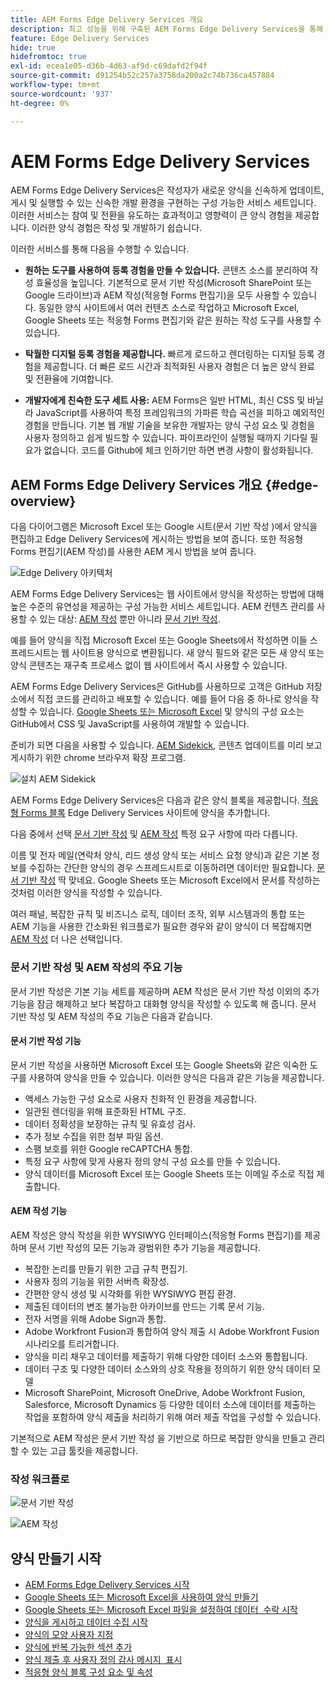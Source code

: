 ```yaml
---
title: AEM Forms Edge Delivery Services 개요
description: 최고 성능을 위해 구축된 AEM Forms Edge Delivery Services을 통해 간소화된 데이터 수집 및 사용자 참여의 미래를 구상할 수 있습니다.
feature: Edge Delivery Services
hide: true
hidefromtoc: true
exl-id: ecea1e05-d36b-4d63-af9d-c69dafd2f94f
source-git-commit: d91254b52c257a3758da200a2c74b736ca457884
workflow-type: tm+mt
source-wordcount: '937'
ht-degree: 0%

---
```


# AEM Forms Edge Delivery Services

AEM Forms Edge Delivery Services은 작성자가 새로운 양식을 신속하게 업데이트, 게시 및 실행할 수 있는 신속한 개발 환경을 구현하는 구성 가능한 서비스 세트입니다. 이러한 서비스는 참여 및 전환을 유도하는 효과적이고 영향력이 큰 양식 경험을 제공합니다. 이러한 양식 경험은 작성 및 개발하기 쉽습니다.


이러한 서비스를 통해 다음을 수행할 수 있습니다.

* **원하는 도구를 사용하여 등록 경험을 만들 수 있습니다.** 콘텐츠 소스를 분리하여 작성 효율성을 높입니다. 기본적으로 문서 기반 작성(Microsoft SharePoint 또는 Google 드라이브)과 AEM 작성(적응형 Forms 편집기)을 모두 사용할 수 있습니다. 동일한 양식 사이트에서 여러 컨텐츠 소스로 작업하고 Microsoft Excel, Google Sheets 또는 적응형 Forms 편집기와 같은 원하는 작성 도구를 사용할 수 있습니다.

* **탁월한 디지털 등록 경험을 제공합니다.** 빠르게 로드하고 렌더링하는 디지털 등록 경험을 제공합니다. 더 빠른 로드 시간과 최적화된 사용자 경험은 더 높은 양식 완료 및 전환율에 기여합니다.

* **개발자에게 친숙한 도구 세트 사용:** AEM Forms은 일반 HTML, 최신 CSS 및 바닐라 JavaScript를 사용하여 특정 프레임워크의 가파른 학습 곡선을 피하고 예외적인 경험을 만듭니다. 기본 웹 개발 기술을 보유한 개발자는 양식 구성 요소 및 경험을 사용자 정의하고 쉽게 빌드할 수 있습니다. 파이프라인이 실행될 때까지 기다릴 필요가 없습니다. 코드를 Github에 체크 인하기만 하면 변경 사항이 활성화됩니다.

## AEM Forms Edge Delivery Services 개요 {#edge-overview}

다음 다이어그램은 Microsoft Excel 또는 Google 시트(문서 기반 작성 )에서 양식을 편집하고 Edge Delivery Services에 게시하는 방법을 보여 줍니다. 또한 적응형 Forms 편집기(AEM 작성)를 사용한 AEM 게시 방법을 보여 줍니다.

![Edge Delivery 아키텍처](/help/edge/assets/AEM-forms-with-EDS-publishing.png)

AEM Forms Edge Delivery Services는 웹 사이트에서 양식을 작성하는 방법에 대해 높은 수준의 유연성을 제공하는 구성 가능한 서비스 세트입니다. AEM 컨텐츠 관리를 사용할 수 있는 대상: [AEM 작성](/help/forms/creating-adaptive-form-core-components.md) 뿐만 아니라 [문서 기반 작성](/help/edge/docs/forms/create-forms.md).

예를 들어 양식을 직접 Microsoft Excel 또는 Google Sheets에서 작성하면 이들 스프레드시트는 웹 사이트용 양식으로 변환됩니다. 새 양식 필드와 같은 모든 새 양식 또는 양식 콘텐츠는 재구축 프로세스 없이 웹 사이트에서 즉시 사용할 수 있습니다.

AEM Forms Edge Delivery Services은 GitHub를 사용하므로 고객은 GitHub 저장소에서 직접 코드를 관리하고 배포할 수 있습니다. 예를 들어 다음 중 하나로 양식을 작성할 수 있습니다. [Google Sheets 또는 Microsoft Excel](/help/edge/docs/forms/create-forms.md) 및 양식의 구성 요소는 GitHub에서 CSS 및 JavaScript를 사용하여 개발할 수 있습니다.

준비가 되면 다음을 사용할 수 있습니다. [AEM Sidekick](/help/edge/docs/forms/tutorial.md#preview-and-publish-your-content), 콘텐츠 업데이트를 미리 보고 게시하기 위한 chrome 브라우저 확장 프로그램.

![설치 AEM Sidekick](/help/edge/assets/install-aem-sidekick.png)

AEM Forms Edge Delivery Services은 다음과 같은 양식 블록을 제공합니다. [적응형 Forms 블록](/help/edge/docs/forms/create-forms.md) Edge Delivery Services 사이트에 양식을 추가합니다.

다음 중에서 선택 [문서 기반 작성](#document-based-authoring-features) 및 [AEM 작성](#aem-authoring-features) 특정 요구 사항에 따라 다릅니다.

이름 및 전자 메일(연락처 양식, 리드 생성 양식 또는 서비스 요청 양식)과 같은 기본 정보를 수집하는 간단한 양식의 경우 스프레드시트로 이동하려면 데이터만 필요합니다. [문서 기반 작성](/help/edge/docs/forms/create-forms.md) 딱 맞네요. Google Sheets 또는 Microsoft Excel에서 문서를 작성하는 것처럼 이러한 양식을 작성할 수 있습니다.

여러 패널, 복잡한 규칙 및 비즈니스 로직, 데이터 조작, 외부 시스템과의 통합 또는 AEM 기능을 사용한 간소화된 워크플로가 필요한 경우와 같이 양식이 더 복잡해지면 [AEM 작성](/help/forms/creating-adaptive-form-core-components.md) 더 나은 선택입니다.


### 문서 기반 작성 및 AEM 작성의 주요 기능

문서 기반 작성은 기본 기능 세트를 제공하며 AEM 작성은 문서 기반 작성 이외의 추가 기능을 잠금 해제하고 보다 복잡하고 대화형 양식을 작성할 수 있도록 해 줍니다. 문서 기반 작성 및 AEM 작성의 주요 기능은 다음과 같습니다.

<!-- 

>[!BEGINTABS]

>[!TAB Document-based Authoring ]

Document-based Authoring  is a versatile option suitable for creating simple forms with essential functionalities. It allows you to integrate various input types like text fields, dropdown menus, and radio buttons, enabling you to collect user data effectively. It offers a basic version of rules to add dynamic behaviour to forms. Key features of Document-based Authoring  are: 

* **[HTML5-based Form Field components](/help/edge/docs/forms/form-components.md)**: AEM Forms Edge Delivery Services allow you to create user-friendly and interactive forms using form components based on HTML5 [input types](https://developer.mozilla.org/en-US/docs/Web/HTML/Element/input#input_types), <a href="https://developer.mozilla.org/en-US/docs/Web/HTML/Element/textarea">textarea</a>, <a href="https://developer.mozilla.org/en-US/docs/Web/HTML/Element/select">select</a>, and <a href="https://developer.mozilla.org/en-US/docs/Web/HTML/Element/fieldset">fieldset</a>  elements. These components cater to different types of data collection and can be easily customized to fit your specific needs.  

* **Accessibility**: The fields in the form block are accessible. Each label is linked with its respective input element, and IDs are auto-generated for linking. Descriptions associated with fields are linked via the aria-describedby attribute. Keyboard navigation using the standard Tab/Shift + Tab keys is supported.

* **[Styling](/help/edge/docs/forms/style-theme-forms.md)**: Each form field has a fixed HTML structure that can be easily decorated using custom CSS or JavaScript files. Selectors for targeting fields in CSS and JS are provided based on type and name. You can easily create new selectors due to the standradized structure and style your form. 

* **Basic Rules**: Easily create logic that adjusts field visibility, validation, and behavior based on user input or predefined conditions. Rules offer a flexible and intuitive way to add intelligence to your forms, ensuring they adapt seamlessly based on user inputs.

* **Validations**: Before submission, the form is validated, and invalid fields are appropriately marked with error messages displayed to the user. Adaptive Forms Block support all the HTML form validation, supported by modern browsers, and provide additional validation mechanism like validation script, file size, file type, overall file size, and more. 

* **File Uploads**: You can add file attachment capabilities to your forms. Whether you need to gather documents, images, or other files from your users, file upload functionality serves you effortlessly. With custom handling options available, you can tailor the file upload process to suit your specific requirements.

* **reCAPTCHA**: Benefit from seamless integration of Google reCAPTCHA into your forms with our out-of-the-box (OOTB) support. Safeguard your forms against fraudulent activities, spam, and abuse, while maintaining a smooth and uninterrupted user experience. Adaptive Forms Block supports reCaptcha V3 and reCaptcha Enterprise. 

* **Send email notification on form submission**: Eliminate the hassle of manual follow-ups and ensure timely communication with our built-in email automation for form submissions. This integrated solution lets you effortlessly notify relevant parties, including sending form data, whenever someone fills out a form on your website. No need for complex configurations or additional tools – it's ready to use out of the box.

>[!TAB AEM Authoring]

AEM Authoring unlocks additional capabilities beyond the Document-based Authoring , empowering you to build more complex and interactive forms. In additon to the features of Document-based Authoring , AEM authoring offers the following additional features:  

* Advanced Rules: Define logic-based actions within your forms. You can use rules to conditionally show or hide form sections, pre-populate fields based on user input, and perform various validations to ensure data integrity.

* Server-side extensibility: Extend the functionalities of your forms by integrating them with server-side logic. This allows you to perform complex calculations, interact with external systems, and automate specific tasks based on user actions within the form.
* Streamline workflows and data management: Leverage the power of AEM to:
    * Design user-friendly forms using AEM editors.
    * Generate a "Document of Record" for secure and tamper-proof archiving of submitted data.
    * Facilitate e-signing with Adobe Sign for a smooth and secure signing experience.
    * Automate business processes through AEM workflows, triggering actions based on form submissions.
    * Effortlessly integrate with various data sources, enabling seamless data flow and exchange.

>[!ENDTABS]



## Start creating forms

-->

#### 문서 기반 작성 기능

문서 기반 작성을 사용하면 Microsoft Excel 또는 Google Sheets와 같은 익숙한 도구를 사용하여 양식을 만들 수 있습니다. 이러한 양식은 다음과 같은 기능을 제공합니다.

* 액세스 가능한 구성 요소로 사용자 친화적 인 환경을 제공합니다.
* 일관된 렌더링을 위해 표준화된 HTML 구조.
* 데이터 정확성을 보장하는 규칙 및 유효성 검사.
* 추가 정보 수집을 위한 첨부 파일 옵션.
* 스팸 보호를 위한 Google reCAPTCHA 통합.
* 특정 요구 사항에 맞게 사용자 정의 양식 구성 요소를 만들 수 있습니다.
* 양식 데이터를 Microsoft Excel 또는 Google Sheets 또는 이메일 주소로 직접 제출합니다.

#### AEM 작성 기능

AEM 작성은 양식 작성을 위한 WYSIWYG 인터페이스(적응형 Forms 편집기)를 제공하며 문서 기반 작성의 모든 기능과 광범위한 추가 기능을 제공합니다.

* 복잡한 논리를 만들기 위한 고급 규칙 편집기.
* 사용자 정의 기능을 위한 서버측 확장성.
* 간편한 양식 생성 및 시각화를 위한 WYSIWYG 편집 환경.
* 제출된 데이터의 변조 불가능한 아카이브를 만드는 기록 문서 기능.
* 전자 서명을 위해 Adobe Sign과 통합.
* Adobe Workfront Fusion과 통합하여 양식 제출 시 Adobe Workfront Fusion 시나리오를 트리거합니다.
* 양식을 미리 채우고 데이터를 제출하기 위해 다양한 데이터 소스와 통합됩니다.
* 데이터 구조 및 다양한 데이터 소스와의 상호 작용을 정의하기 위한 양식 데이터 모델
* Microsoft SharePoint, Microsoft OneDrive, Adobe Workfront Fusion, Salesforce, Microsoft Dynamics 등 다양한 데이터 소스에 데이터를 제출하는 작업을 포함하여 양식 제출을 처리하기 위해 여러 제출 작업을 구성할 수 있습니다.

기본적으로 AEM 작성은 문서 기반 작성 을 기반으로 하므로 복잡한 양식을 만들고 관리할 수 있는 고급 툴킷을 제공합니다.

### 작성 워크플로

![문서 기반 작성 ](/help/edge/assets/document-based-authoring-workflow.png)

![AEM 작성](/help/edge/assets/aem-authoring-workflow.png)


## 양식 만들기 시작

* [AEM Forms Edge Delivery Services 시작](/help/edge/docs/forms/tutorial.md)
* [Google Sheets 또는 Microsoft Excel을 사용하여 양식 만들기](/help/edge/docs/forms/create-forms.md)
* [Google Sheets 또는 Microsoft Excel 파일을 설정하여 데이터 &#x200B; 수락 시작](/help/edge/docs/forms/submit-forms.md)
* [양식을 게시하고 데이터 수집 시작](/help/edge/docs/forms/publish-forms.md)
* [양식의 모양 사용자 지정&#x200B;](/help/edge/docs/forms/style-theme-forms.md)
* [양식에 반복 가능한 섹션 추가&#x200B;](/help/edge/docs/forms/repeatable-forms.md)
* [양식 제출 후 사용자 정의 감사 메시지 &#x200B; 표시](/help/edge/docs/forms/thank-you-page-form.md)
* [적응형 양식 블록 구성 요소 및 속성](/help/edge/docs/forms/form-components.md)



<!-- 

## Start creating forms

<div>

  <style>
    .card-container {
        width: calc(33.33% - 10px);;
        margin: 5px;
        border: 1px solid #ccc;
        border-radius: 5px;
        padding: 5px;
        box-sizing: border-box;
        transition: background-color 0.3s ease; /* Adding transition effect */
    }
    .card-container:hover {
        background-color: #f0f0f0; /* Changing background color on hover */
    }
</style>

<div style="display: flex; flex-wrap: wrap; justify-content: space-between; margin: -5px;">
    <div class="card-container">
        <a href="/help/edge/docs/forms/create-forms.md">
            <img src="/help/edge/assets/smock_devices_18_n.svg" alt="Create a form using eds forms" style="border-radius: 5px;"> </b>
            <br><b style="margin-top: 5px;">Create a form using Google Sheets or Microsoft Excel</b>
        </a>
        <p>Create forms that load and render quickly and automatically reflows on mobile devices.</p>
    </div>
    <div class="card-container">
        <a href="/help/edge/docs/forms/create-forms.md#manually-configure-a-spreadsheet-to-accept-data">   
            <img src="/help/edge/assets/smock_platformdatamapping_18_n.svg" alt="Submit form" alt="Use Form Fragments in an EDS Form" style="border-radius: 5px;"> </b>
            <br><b style="margin-top: 5px;">Submit form to spreadsheet</b>
        </a>
        <p>Submit forms directly to your Microsoft Excel or Google Sheets.</p>
    </div>
     <div class="card-container">
        <a href="/help/edge/docs/forms/style-theme-forms.md">
            <img src="/help/edge/assets/smock_imageautomode_18_N.svg" alt="Apply styles or themes to an eds form" style="border-radius: 5px;"> </b>
            <br><b style="margin-top: 5px;">Customize a theme</b>
        </a>
        <p>Create a consistent brand image by applying the same theme across forms.</p>
    </div>
      <div class="card-container">
        <a href="/help/edge/docs/forms/validate-forms.md">
            <img src="/help/edge/assets/smock_condition_18_n.svg" alt="Add validations to form fields" style="border-radius: 5px;"> </b>
            <br><b style="margin-top: 5px;">Apply field validations</b>
        </a>
        <p>Reduce errors and frustration by checking form inputs for proper formatting.</p>
    </div> 
            <div class="card-container">
        <a href="/help/edge/docs/forms/rules-forms.md">
            <img src="/help/edge/assets/smock_documentfragment_18_n.svg" alt="Use rules to add dynamic behaviour to a form" style="border-radius: 5px;"> </b>
            <br><b style="margin-top: 5px;">Use rules to add dynamic behaviour to a form</b>
        </a>
        <p>Reuse preconfigured fragments across multiple forms.</p>
    </div>
    <div class="card-container">
        <a href="/help/edge/docs/forms/translate-forms.md">  
            <img src="/help/edge/assets/smock_abc_18_n.svg" alt="Translate an EDS Form" style="border-radius: 5px;"> </b>
            <br><b style="margin-top: 5px;">Translate a form</b>
        </a>
        <p>Extend the reach of your forms while keeping costs in check.</p>
    </div>
    <div class="card-container">
        <a href="/help/edge/docs/forms/repeatable-forms.md">  
            <img src="/help/edge/assets/smock_addto_18_n.svg" alt="Add repeatable sections to an EDS Form" style="border-radius: 5px;"> </b>
            <br><b style="margin-top: 5px;">Add repeatable sections</b>
        </a>
        <p>Effortlessly create and add repeatable sections to a form.</p>
    </div>
    <div class="card-container">
        <a href="/help/edge/docs/forms/custom-components-forms.md"> 
            <img src="/help/edge/assets/smock_userdeveloper_18_n.svg" alt="Create custom forms components using standard JavaScript and CSS"  style="border-radius: 5px;"> </b>
            <br><b style="margin-top: 5px;">Create custom components</b>
        </a>
        <p>Use standard JavaScript and CSS to create components and themes.</p>
    </div>
    <div class="card-container">
        <a href="/help/edge/docs/forms/recaptacha-forms.md">  
            <img src="/help//edge/assets/smock_keyclock_18_n.svg" alt="Use reCAPTCHA in an EDS Form" style="border-radius: 5px;"> </b>
            <br><b style="margin-top: 5px;">Use reCAPTCHA</b>
        </a>
        <p>Use OOTB reCAPTCHA integration for robust spam and bot protection.</p>
    </div>


</div>


</br>


-->